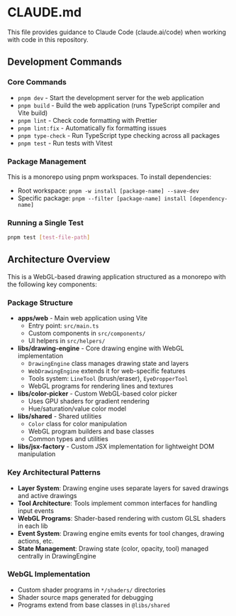 # CLAUDE.md

This file provides guidance to Claude Code (claude.ai/code) when working with code in this repository.

## Development Commands

### Core Commands

- `pnpm dev` - Start the development server for the web application
- `pnpm build` - Build the web application (runs TypeScript compiler and Vite build)
- `pnpm lint` - Check code formatting with Prettier
- `pnpm lint:fix` - Automatically fix formatting issues
- `pnpm type-check` - Run TypeScript type checking across all packages
- `pnpm test` - Run tests with Vitest

### Package Management

This is a monorepo using pnpm workspaces. To install dependencies:

- Root workspace: `pnpm -w install [package-name] --save-dev`
- Specific package: `pnpm --filter [package-name] install [dependency-name]`

### Running a Single Test

```sh
pnpm test [test-file-path]
```

## Architecture Overview

This is a WebGL-based drawing application structured as a monorepo with the following key components:

### Package Structure

- **apps/web** - Main web application using Vite
  - Entry point: `src/main.ts`
  - Custom components in `src/components/`
  - UI helpers in `src/helpers/`
- **libs/drawing-engine** - Core drawing engine with WebGL implementation
  - `DrawingEngine` class manages drawing state and layers
  - `WebDrawingEngine` extends it for web-specific features
  - Tools system: `LineTool` (brush/eraser), `EyeDropperTool`
  - WebGL programs for rendering lines and textures
- **libs/color-picker** - Custom WebGL-based color picker
  - Uses GPU shaders for gradient rendering
  - Hue/saturation/value color model
- **libs/shared** - Shared utilities
  - `Color` class for color manipulation
  - WebGL program builders and base classes
  - Common types and utilities
- **libs/jsx-factory** - Custom JSX implementation for lightweight DOM manipulation

### Key Architectural Patterns

- **Layer System**: Drawing engine uses separate layers for saved drawings and active drawings
- **Tool Architecture**: Tools implement common interfaces for handling input events
- **WebGL Programs**: Shader-based rendering with custom GLSL shaders in each lib
- **Event System**: Drawing engine emits events for tool changes, drawing actions, etc.
- **State Management**: Drawing state (color, opacity, tool) managed centrally in DrawingEngine

### WebGL Implementation

- Custom shader programs in `*/shaders/` directories
- Shader source maps generated for debugging
- Programs extend from base classes in `@libs/shared`
